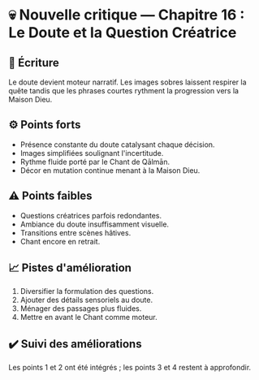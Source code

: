 # 💀 Nouvelle critique — Chapitre 16 : Le Doute et la Question Créatrice

## 🧠 Écriture
Le doute devient moteur narratif. Les images sobres laissent respirer la quête tandis que les phrases courtes rythment la progression vers la Maison Dieu.

## ⚙️ Points forts
- Présence constante du doute catalysant chaque décision.
- Images simplifiées soulignant l'incertitude.
- Rythme fluide porté par le Chant de Qālmān.
- Décor en mutation continue menant à la Maison Dieu.

## ⚠️ Points faibles
- Questions créatrices parfois redondantes.
- Ambiance du doute insuffisamment visuelle.
- Transitions entre scènes hâtives.
- Chant encore en retrait.

## 📈 Pistes d'amélioration
1. Diversifier la formulation des questions.
2. Ajouter des détails sensoriels au doute.
3. Ménager des passages plus fluides.
4. Mettre en avant le Chant comme moteur.

## ✔️ Suivi des améliorations
Les points 1 et 2 ont été intégrés ; les points 3 et 4 restent à approfondir.

